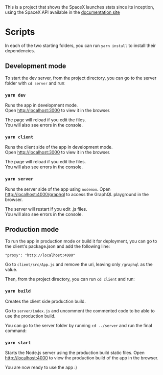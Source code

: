 This is a project that shows the SpaceX launches stats since its inception,
using the SpaceX API available in the [documentation site](https://docs.spacexdata.com/)

# Scripts

In each of the two starting folders, you can run `yarn install` to install their dependencies.

## Development mode

To start the dev server, from the project directory, you can go to the server folder with `cd server` and run:

### `yarn dev`

Runs the app in development mode. <br/>
Open [http://localhost:3000](http://localhost:3000) to view it in the browser.

The page will reload if you edit the files.<br/>
You will also see errors in the console.

### `yarn client`

Runs the client side of the app in development mode. <br/>
Open [http://localhost:3000](http://localhost:3000) to view it in the browser.

The page will reload if you edit the files.<br/>
You will also see errors in the console.

### `yarn server`

Runs the server side of the app using `nodemon`.
Open [http://localhost:4000/graphql](http://localhost:4000/graphql) to access the GraphQL playground in the browser.

The server will restart if you edit .js files.<br/>
You will also see errors in the console.

## Production mode

To run the app in production mode or build it for deployment, you can go to the client's package.json and add the following line:

`"proxy": "http://localhost:4000"`

Go to `client/src/App.js` and remove the uri, leaving only `/graphql` as the value.

Then, from the project directory, you can run `cd client` and run:

### `yarn build`

Creates the client side production build.

Go to `server/index.js` and uncomment the commented code to be able to use the production build.

You can go to the server folder by running `cd ../server` and run the final command:

### `yarn start`

Starts the Node.js server using the production build static files.
Open [http://localhost:4000](http://localhost:4000) to view the production build of the app in the browser.

You are now ready to use the app :)
